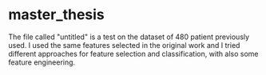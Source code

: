 # master_thesis

The file called "untitled" is a test on the dataset of 480 patient previously used.
  I used the same features selected in the original work and I tried different approaches for feature selection and classification, with also some feature engineering.
